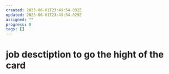 ```yaml
---
created: 2023-06-01T23:49:54.032Z
updated: 2023-06-01T23:49:54.029Z
assigned: ""
progress: 0
tags: []
---
```


# job desctiption to go the hight of the card
